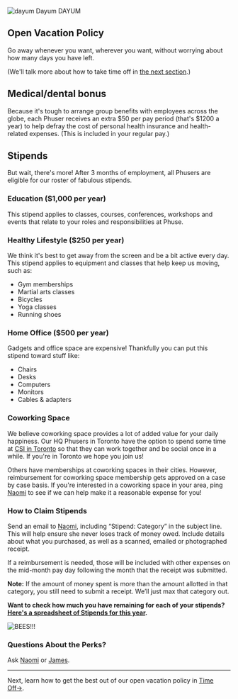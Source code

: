 ![dayum Dayum DAYUM](/img/handbook-gifs/dayum.gif)

## Open Vacation Policy

Go away whenever you want, wherever you want, without worrying about how many days you have left.

(We'll talk more about how to take time off in [the next section](/The_Basics/Time_Off).)

## Medical/dental bonus

Because it's tough to arrange group benefits with employees across the globe, each Phuser receives an extra $50 per pay period (that's $1200 a year) to help defray the cost of personal health insurance and health-related expenses. (This is included in your regular pay.)

## Stipends 

But wait, there's more! After 3 months of employment, all Phusers are eligible for our roster of fabulous stipends.

### Education ($1,000 per year)

This stipend applies to classes, courses, conferences, workshops and events that relate to your roles and responsibilities at Phuse.

### Healthy Lifestyle ($250 per year)

We think it's best to get away from the screen and be a bit active every day. This stipend applies to equipment and classes that help keep us moving, such as:

- Gym memberships
- Martial arts classes
- Bicycles
- Yoga classes
- Running shoes

### Home Office ($500 per year)

Gadgets and office space are expensive! Thankfully you can put this stipend toward stuff like:

- Chairs
- Desks
- Computers
- Monitors
- Cables & adapters

### Coworking Space

We believe coworking space provides a lot of added value for your daily happiness. Our HQ Phusers in Toronto have the option to spend some time at [CSI in Toronto](http://socialinnovation.ca/) so that they can work together and be social once in a while. If you're in Toronto we hope you join us!

Others have memberships at coworking spaces in their cities. However, reimbursement for coworking space membership gets approved on a case by case basis. If you're interested in a coworking space in your area, ping [Naomi](naomi@thephuse.com) to see if we can help make it a reasonable expense for you!

### How to Claim Stipends

Send an email to [Naomi](mailto:naomi@thephuse.com), including “Stipend: Category” in the subject line. This will help ensure she never loses track of money owed. Include details about what you purchased, as well as a scanned, emailed or photographed receipt. 

If a reimbursement is needed, those will be included with other expenses on the mid-month pay day following the month that the receipt was submitted.

**Note:** If the amount of money spent is more than the amount allotted in that category, you still need to submit a receipt. We’ll just max that category out. 

**Want to check how much you have remaining for each of your stipends? [Here's a spreadsheet of Stipends for this year](https://docs.google.com/spreadsheet/ccc?key=0AgEWY1279_h1dEdrUjBPWUtUbm9OYl8zNUVfRXpqOFE&usp=sharing).**

![BEES!!!](/img/handbook-gifs/oprah_bees.gif)

### Questions About the Perks?

Ask [Naomi](mailto:naomi@thephuse.com) or [James](mailto:james@thephuse.com).

---

Next, learn how to get the best out of our open vacation policy in [Time Off&#8594;](/The_Basics/Time_Off).